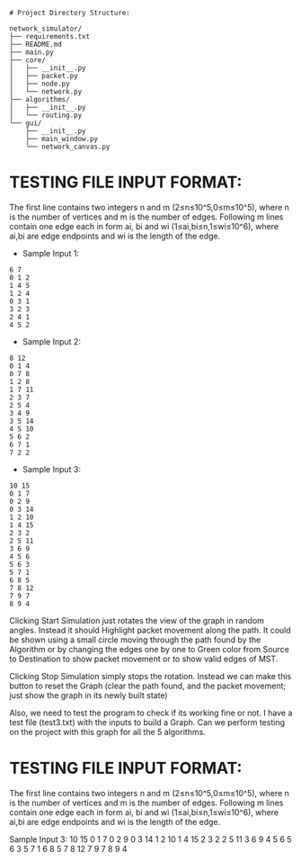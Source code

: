 ```
# Project Directory Structure:

network_simulator/
├── requirements.txt
├── README.md
├── main.py
├── core/
│   ├── __init__.py
│   ├── packet.py
│   ├── node.py
│   └── network.py
├── algorithms/
│   ├── __init__.py
│   └── routing.py
└── gui/
    ├── __init__.py
    ├── main_window.py
    └── network_canvas.py
```


# TESTING FILE INPUT FORMAT:


The first line contains two integers n and m (2≤n≤10^5,0≤m≤10^5), where n is the number of vertices and m is the number of edges. Following m lines contain one edge each in form ai, bi and wi (1≤ai,bi≤n,1≤wi≤10^6), where ai,bi are edge endpoints and wi is the length of the edge.


- Sample Input 1:
```
6 7
0 1 2
1 4 5
1 2 4
0 3 1
3 2 3
2 4 1
4 5 2
```

- Sample Input 2:
```
8 12
0 1 4
0 7 8
1 2 8
1 7 11
2 3 7
2 5 4
3 4 9
3 5 14
4 5 10
5 6 2
6 7 1
7 2 2
```

- Sample Input 3:
```
10 15
0 1 7
0 2 9
0 3 14
1 2 10
1 4 15
2 3 2
2 5 11
3 6 9
4 5 6
5 6 3
5 7 1
6 8 5
7 8 12
7 9 7
8 9 4
```

Clicking Start Simulation just rotates the view of the graph in random angles. Instead it should Highlight packet movement along the path. It could be shown using a small circle moving through the path found by the Algorithm or by changing the edges one by one to Green color from Source to Destination to show packet movement or to show valid edges of MST.

Clicking Stop Simulation simply stops the rotation. Instead we can make this button to reset the Graph (clear the path found, and the packet movement; just show the graph in its newly built state)

Also, we need to test the program to check if its working fine or not. I have a test file (test3.txt) with the inputs to build a Graph. Can we perform testing on the project with this graph for all the 5 algorithms.

# TESTING FILE INPUT FORMAT:

The first line contains two integers n and m (2≤n≤10^5,0≤m≤10^5), where n is the number of vertices and m is the number of edges. Following m lines contain one edge each in form ai, bi and wi (1≤ai,bi≤n,1≤wi≤10^6), where ai,bi are edge endpoints and wi is the length of the edge.

Sample Input 3:
10 15
0 1 7
0 2 9
0 3 14
1 2 10
1 4 15
2 3 2
2 5 11
3 6 9
4 5 6
5 6 3
5 7 1
6 8 5
7 8 12
7 9 7
8 9 4